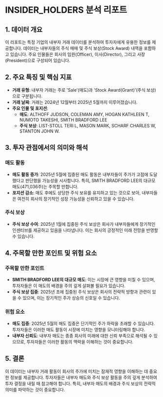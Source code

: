 # INSIDER_HOLDERS 분석 리포트

## 1. 데이터 개요

이 리포트는 특정 기업의 내부자 거래 데이터를 분석하여 투자자에게 유용한 정보를 제공합니다. 데이터는 내부자들의 주식 매매 및 주식 보상(Stock Award) 내역을 포함하고 있습니다. 주요 인물들은 회사의 임원(Officer), 이사(Director), 그리고 사장(President)으로 구성되어 있습니다.

## 2. 주요 특징 및 핵심 지표

- **거래 유형**: 내부자 거래는 주로 'Sale'(매도)과 'Stock Award(Grant)'(주식 보상)으로 구분됩니다.
- **거래 날짜**: 거래는 2024년 12월부터 2025년 5월까지 이루어졌습니다.
- **주요 인물 및 포지션**:
  - **매도**: ALTHOFF JUDSON, COLEMAN AMY, HOGAN KATHLEEN T, NUMOTO TAKESHI, SMITH BRADFORD LEE
  - **주식 보상**: LIST-STOLL TERI L, MASON MARK, SCHARF CHARLES W, STANTON JOHN W.

## 3. 투자 관점에서의 의미와 해석

### 매도 활동

- **매도 활동 증가**: 2025년 5월에 집중된 매도 활동은 내부자들이 주가가 고점에 도달했다고 판단했을 가능성을 시사합니다. 특히, SMITH BRADFORD LEE의 대규모 매도(471,036주)는 주목할 만합니다.
- **포지션 감소**: 매도 후에도 상당한 주식 보유를 유지하고 있는 것으로 보아, 내부자들은 여전히 회사의 장기적인 성장 가능성을 신뢰하고 있을 수 있습니다.

### 주식 보상

- **주식 보상 수여**: 2025년 1월에 집중된 주식 보상은 회사가 내부자들에게 장기적인 인센티브를 제공하고 있음을 나타냅니다. 이는 회사의 긍정적인 미래 전망을 반영할 수 있습니다.

## 4. 주목할 만한 포인트 및 위험 요소

### 주목할 만한 포인트

- **SMITH BRADFORD LEE의 대규모 매도**: 이는 시장에 큰 영향을 미칠 수 있으며, 투자자들은 이 매도의 배경을 주의 깊게 살펴볼 필요가 있습니다.
- **주식 보상 집중**: 2025년 초에 집중된 주식 보상은 회사의 전략적 방향과 관련이 있을 수 있으며, 이는 장기적인 주가 상승의 신호일 수 있습니다.

### 위험 요소

- **매도 집중**: 2025년 5월의 매도 집중은 단기적인 주가 하락을 초래할 수 있습니다. 투자자들은 이러한 매도 활동이 시장에 미치는 영향을 모니터링해야 합니다.
- **내부자 신뢰도**: 내부자 매도는 종종 회사의 미래에 대한 신뢰 부족으로 해석될 수 있으므로, 투자자들은 이러한 활동의 맥락을 이해하는 것이 중요합니다.

## 5. 결론

이 데이터는 내부자 거래 활동이 회사의 주가에 미치는 잠재적 영향을 이해하는 데 중요한 정보를 제공합니다. 투자자들은 내부자 매도와 주식 보상 활동을 주의 깊게 분석하여 투자 결정을 내릴 때 참고해야 합니다. 특히, 내부자 매도의 배경과 주식 보상의 전략적 의미를 파악하는 것이 중요합니다.